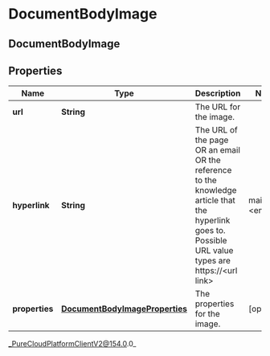 # DocumentBodyImage

## DocumentBodyImage

## Properties

|Name | Type | Description | Notes|
|------------ | ------------- | ------------- | -------------|
| **url** | **String** | The URL for the image. | |
| **hyperlink** | **String** | The URL of the page OR an email OR the reference to the knowledge article that the hyperlink goes to. Possible URL value types are https://&lt;url link&gt; | mailto:&lt;email&gt; | grn:knowledge:::documentVariation/&lt;knowledgeBaseId&gt;/&lt;documentId&gt;/&lt;variationId&gt; | grn:knowledge:::document/&lt;knowledgeBaseId&gt;/&lt;documentId&gt; | grn:knowledge:::category/&lt;knowledgeBaseId&gt;/&lt;categoryId&gt; | grn:knowledge:::label/&lt;knowledgeBaseId&gt;/&lt;labelId&gt; | [optional] |
| **properties** | [**DocumentBodyImageProperties**](DocumentBodyImageProperties) | The properties for the image. | [optional] |



_PureCloudPlatformClientV2@154.0.0_
